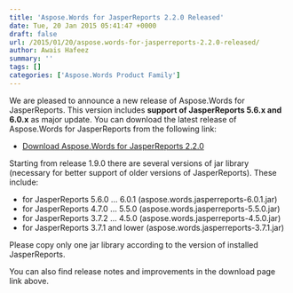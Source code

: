 ```yaml
---
title: 'Aspose.Words for JasperReports 2.2.0 Released'
date: Tue, 20 Jan 2015 05:41:47 +0000
draft: false
url: /2015/01/20/aspose.words-for-jasperreports-2.2.0-released/
author: Awais Hafeez
summary: ''
tags: []
categories: ['Aspose.Words Product Family']
---
```


[](http://www.aspose.com/jasperreports/word-component.aspx)We are pleased to announce a new release of Aspose.Words for JasperReports. This version includes **support of JasperReports 5.6.x and 6.0.x** as major update. You can download the latest release of Aspose.Words for JasperReports from the following link:

*   [Download Aspose.Words for JasperReports 2.2.0][1]

Starting from release 1.9.0 there are several versions of jar library (necessary for better support of older versions of JasperReports). These include:

*   for JasperReports 5.6.0 ... 6.0.1 (aspose.words.jasperreports-6.0.1.jar)
*   for JasperReports 4.7.0 ... 5.5.0 (aspose.words.jasperreports-5.5.0.jar)
*   for JasperReports 3.7.2 ... 4.5.0 (aspose.words.jasperreports-4.5.0.jar)
*   for JasperReports 3.7.1 and lower (aspose.words.jasperreports-3.7.1.jar)

Please copy only one jar library according to the version of installed JasperReports.

You can also find release notes and improvements in the download page link above.




[1]: http://www.aspose.com/community/files/67/jasperreports-exporters/aspose.words-for-jasperreports/default.aspx




